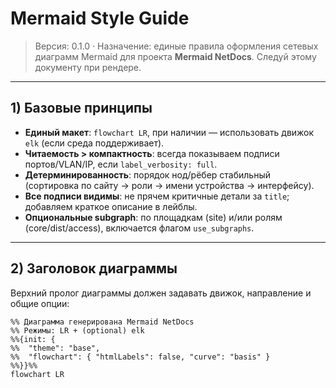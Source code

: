 # Mermaid Style Guide

> Версия: 0.1.0 · Назначение: единые правила оформления сетевых диаграмм Mermaid для проекта **Mermaid NetDocs**. Следуй этому документу при рендере.

---

## 1) Базовые принципы
- **Единый макет**: `flowchart LR`, при наличии — использовать движок `elk` (если среда поддерживает).
- **Читаемость > компактность**: всегда показываем подписи портов/VLAN/IP, если `label_verbosity: full`.
- **Детерминированность**: порядок нод/рёбер стабильный (сортировка по сайту → роли → имени устройства → интерфейсу).
- **Все подписи видимы**: не прячем критичные детали за `title`; добавляем краткое описание в лейблы.
- **Опциональные subgraph**: по площадкам (site) и/или ролям (core/dist/access), включается флагом `use_subgraphs`.

---

## 2) Заголовок диаграммы
Верхний пролог диаграммы должен задавать движок, направление и общие опции:

```mermaid
%% Диаграмма генерирована Mermaid NetDocs
%% Режимы: LR + (optional) elk
%%{init: {
%%  "theme": "base",
%%  "flowchart": { "htmlLabels": false, "curve": "basis" }
%%}}%%
flowchart LR